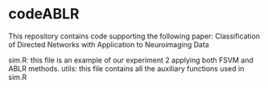 # codeABLR
This repository contains code supporting the following paper: Classification of Directed Networks with Application to Neuroimaging Data

sim.R: this file is an example of our experiment 2 applying both FSVM and ABLR methods.
utils: this file contains all the auxiliary functions used in sim.R
